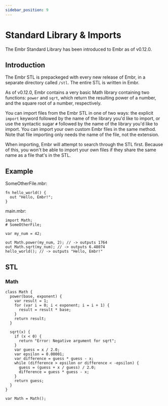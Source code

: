 ```yaml
---
sidebar_position: 9
---
```


# Standard Library & Imports

The Embr Standard Library has been introduced to Embr as of v0.12.0.

## Introduction

The Embr STL is prepackeged with every new release of Embr, in a separate directory called `/stl`. The entire STL is written in Embr.

As of v0.12.0, Embr contains a very basic Math library containing two functions: `power` and `sqrt`, which return the resulting power of a number, and the square root of a number, respectively.

You can import files from the Embr STL in one of two ways: the explicit `import` keyword followed by the name of the library you'd like to import, or use the syntactic sugar `#` followed by the name of the library you'd like to import. You can import your own custom Embr files in the same method. Note that file importing only needs the name of the file, not the extension.

When importing, Embr will attempt to search through the STL first. Because of this, you won't be able to import your own files if they share the same name as a file that's in the STL.

## Example

SomeOtherFile.mbr:
```embr
fn hello_world() {
  out "Hello, Embr!";
}
```
main.mbr:
```embr
import Math;
# SomeOtherFile;

var my_num = 42;

out Math.power(my_num, 2); // -> outputs 1764
out Math.sqrt(my_num); // -> outputs 6.48074
hello_world(); // -> outputs "Hello, Embr!"
```

## STL

### Math

```embr
class Math {
  power(base, exponent) {
    var result = 1;
    for (var i = 0; i < exponent; i = i + 1) {
      result = result * base;
    }
    return result;
  }

  sqrt(x) {
    if (x < 0) {
      return "Error: Negative argument for sqrt";
    }
    var guess = x / 2.0;
    var epsilon = 0.00001;
    var difference = guess * guess - x;
    while (difference > epsilon or difference < -epsilon) {
      guess = (guess + x / guess) / 2.0;
      difference = guess * guess - x;
    }
    return guess;
  }
}

var Math = Math();
```
